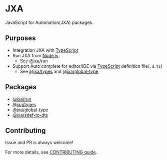 # JXA

JavaScript for Automation(JXA) packages. 

## Purposes

- Integration JXA with [TypeScript](https://www.typescriptlang.org/index.html)
- Run JXA from [Node.js](https://nodejs.org/)
    - See [@jxa/run](./packages/@jxa/run)
- Support Auto complete for editor/IDE via [TypeScript](https://www.typescriptlang.org/index.html) definition file(`.d.ts`)
    - See [@jxa/types](./packages/@jxa/types) and [@jxa/global-type](./packages/@jxa/global-type)

## Packages

- [@jxa/run](./packages/@jxa/run)
- [@jxa/types](./packages/@jxa/types)
- [@jxa/global-type](./packages/@jxa/global-type)
- [@jxa/sdef-to-dts](./packages/@jxa/sdef-to-dts)

## Contributing

Issue and PR is always welcome!

For more details, see [CONTRIBUTING guide](./CONTRIBUTING.md).

